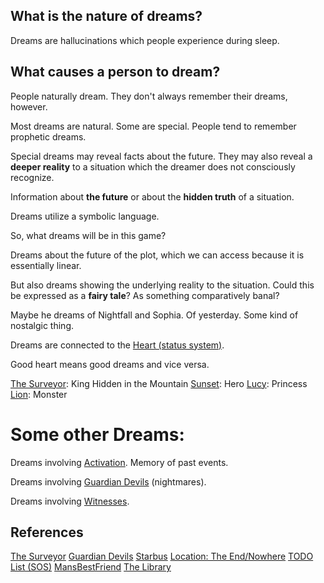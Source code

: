 ## What is the nature of dreams?

Dreams are hallucinations which people experience during sleep.

## What causes a person to dream?

People naturally dream. They don't always remember their dreams, however.

Most dreams are natural. Some are special. People tend to remember prophetic dreams.

Special dreams may reveal facts about the future. They may also reveal a **deeper reality** to a situation which the dreamer does not consciously recognize.

Information about **the future** or about the **hidden truth** of a situation.

Dreams utilize a symbolic language.

So, what dreams will be in this game?

Dreams about the future of the plot, which we can access because it is essentially linear.

But also dreams showing the underlying reality to the situation. Could this be expressed as a **fairy tale**? As something comparatively banal?

Maybe he dreams of Nightfall and Sophia. Of yesterday. Some kind of nostalgic thing.

Dreams are connected to the [Heart (status system)](/p/6f324ef2228f4369a20a5e88999881b5).

Good heart means good dreams and vice versa.

[The Surveyor](/p/c7964e9075b3441eb4bd789fd283aa6a): King Hidden in the Mountain
[Sunset](/p/e86dde5ef894493cb5e1f93855b62c83): Hero
[Lucy](/p/dc866b99f5794c99874dbaae8479870f): Princess
[Lion](/p/2001b9b679ed4d8abbd8cfb46998773c): Monster

# Some other Dreams:

Dreams involving [Activation](/p/6186266638ff44bc9fa48d3cb912f53b). Memory of past events.

Dreams involving [Guardian Devils](/p/4f79eabdd870462cbc159e5477f56726) (nightmares).

Dreams involving [Witnesses](/p/71f7bbe694b74dde9a39c628cfc1e9ff).

## References

[The Surveyor](/p/c7964e9075b3441eb4bd789fd283aa6a)
[Guardian Devils](/p/4f79eabdd870462cbc159e5477f56726)
[Starbus](/p/e91ff4dce0f8469b803a6d314663f59c)
[Location: The End/Nowhere](/p/a2ad74c520014a0c8070f22f5930797d)
[TODO List (SOS)](/p/4742b7c786aa444fb1e01144c78d2890)
[MansBestFriend](/p/2e58a4c24f8e4bf2a6779f1fd191a209)
[The Library](/p/2027d68ffecb47449da8062236a6f303)
